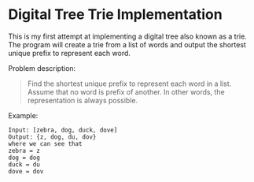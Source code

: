 # Digital Tree Trie Implementation
This is my first attempt at implementing a digital tree also known as a trie. The program will create a trie from a list of words and output the shortest unique prefix to represent each word. 

Problem description:
> Find the shortest unique prefix to represent each word in a list. Assume that no word is prefix of another. In other words, the representation is always possible.


Example:
```
Input: [zebra, dog, duck, dove]
Output: {z, dog, du, dov}
where we can see that
zebra = z
dog = dog
duck = du
dove = dov
```
